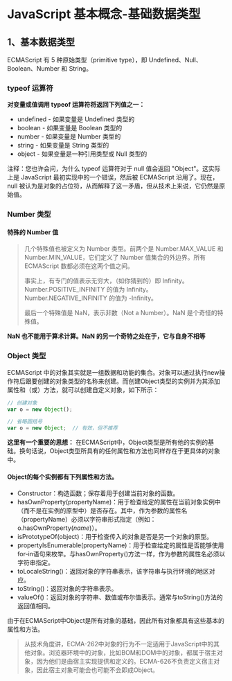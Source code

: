 # JavaScript 基本概念-基础数据类型

## 1、基本数据类型

ECMAScript 有 5 种原始类型（primitive type），即 Undefined、Null、Boolean、Number 和 String。

### typeof 运算符

**对变量或值调用 typeof 运算符将返回下列值之一：**

- undefined - 如果变量是 Undefined 类型的
- boolean - 如果变量是 Boolean 类型的
- number - 如果变量是 Number 类型的
- string - 如果变量是 String 类型的
- object - 如果变量是一种引用类型或 Null 类型的

注释：您也许会问，为什么 typeof 运算符对于 null 值会返回 "Object"。这实际上是 JavaScript 最初实现中的一个错误，然后被 ECMAScript 沿用了。现在，null 被认为是对象的占位符，从而解释了这一矛盾，但从技术上来说，它仍然是原始值。

### Number 类型

#### 特殊的 Number 值
> 几个特殊值也被定义为 Number 类型。前两个是 Number.MAX_VALUE 和 Number.MIN_VALUE，它们定义了 Number 值集合的外边界。所有 ECMAScript 数都必须在这两个值之间。
>
> 事实上，有专门的值表示无穷大，（如你猜到的）即 Infinity。Number.POSITIVE_INFINITY 的值为 Infinity。Number.NEGATIVE_INFINITY 的值为 -Infinity。
>
> 最后一个特殊值是 NaN，表示非数（Not a Number）。NaN 是个奇怪的特殊值。

**NaN 也不能用于算术计算。NaN 的另一个奇特之处在于，它与自身不相等**

### Object 类型

ECMAScript 中的对象其实就是一组数据和功能的集合。对象可以通过执行new操作符后跟要创建的对象类型的名称来创建。而创建Object类型的实例并为其添加属性和（或）方法，就可以创建自定义对象，如下所示：

```javascript
// 创建对象
var o = new Object();

// 省略圆括号
var o = new Object;  // 有效，但不推荐
```
**这里有一个重要的思想：**
在ECMAScript中，Object类型是所有他的实例的基础。换句话说，Object类型所具有的任何属性和方法也同样存在于更具体的对象中。

#### Object的每个实例都有下列属性和方法。

- Constructor：构造函数；保存着用于创建当前对象的函数。
- hasOwnProperty(propertyName)：用于检查给定的属性在当前对象实例中（而不是在实例的原型中）是否存在。其中，作为参数的属性名（propertyName）必须以字符串形式指定（例如：o.hasOwnProperty(*name*)）。
- isPrototypeOf(object)：用于检查传入的对象是否是另一个对象的原型。
- propertyIsEnumerable(propertyName)：用于检查给定的属性是否能够使用for-in语句来枚举。与hasOwnProperty()方法一样，作为参数的属性名必须以字符串指定。
- toLocaleString()：返回对象的字符串表示，该字符串与执行环境的地区对应。
- toString()：返回对象的字符串表示。
- valueOf()：返回对象的字符串、数值或布尔值表示。通常与toString()方法的返回值相同。

由于在ECMAScript中Object是所有对象的基础，因此所有对象都具有这些基本的属性和方法。

> 从技术角度讲，ECMA-262中对象的行为不一定适用于JavaScript中的其他对象。浏览器环境中的对象，比如BOM和DOM中的对象，都属于宿主对象，因为他们是由宿主实现提供和定义的。ECMA-626不负责定义宿主对象，因此宿主对象可能会也可能不会即成Object。